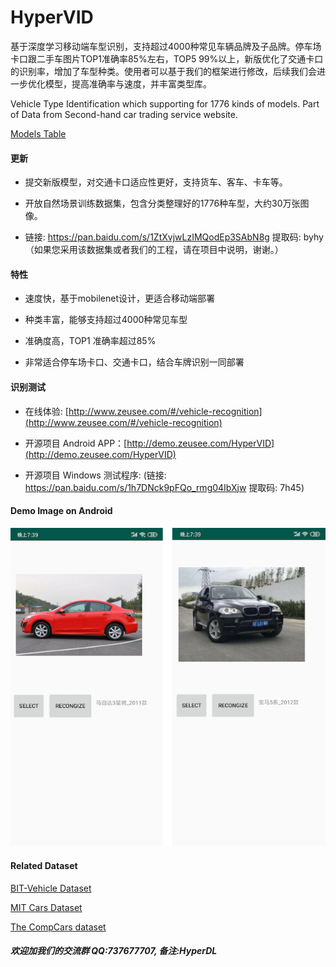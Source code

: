 # HyperVID
基于深度学习移动端车型识别，支持超过4000种常见车辆品牌及子品牌。停车场卡口跟二手车图片TOP1准确率85%左右，TOP5 99%以上，新版优化了交通卡口的识别率，增加了车型种类。使用者可以基于我们的框架进行修改，后续我们会进一步优化模型，提高准确率与速度，并丰富类型库。

Vehicle Type Identification which supporting for 1776 kinds of models. Part of Data from Second-hand car trading service website.

[Models Table](label.txt)


#### 更新

- 提交新版模型，对交通卡口适应性更好，支持货车、客车、卡车等。

- 开放自然场景训练数据集，包含分类整理好的1776种车型，大约30万张图像。

- 链接: https://pan.baidu.com/s/1ZtXvjwLzIMQodEp3SAbN8g 提取码: byhy （如果您采用该数据集或者我们的工程，请在项目中说明，谢谢。）


#### 特性

- 速度快，基于mobilenet设计，更适合移动端部署

- 种类丰富，能够支持超过4000种常见车型

- 准确度高，TOP1 准确率超过85%

- 非常适合停车场卡口、交通卡口，结合车牌识别一同部署


#### 识别测试

- 在线体验: [http://www.zeusee.com/#/vehicle-recognition](http://www.zeusee.com/#/vehicle-recognition)

- 开源项目 Android APP：[http://demo.zeusee.com/HyperVID](http://demo.zeusee.com/HyperVID)

- 开源项目 Windows 测试程序: (链接: https://pan.baidu.com/s/1h7DNck9pFQo_rmg04IbXjw 提取码: 7h45)


#### Demo Image on Android

![demo](demo.png)



#### Related Dataset

[BIT-Vehicle Dataset](http://iitlab.bit.edu.cn/mcislab/vehicledb/)

[MIT Cars Dataset](https://ai.stanford.edu/~jkrause/cars/car_dataset.html)

[The CompCars dataset](http://mmlab.ie.cuhk.edu.hk/datasets/comp_cars/index.html)


##### 欢迎加我们的交流群 QQ:737677707, 备注:HyperDL
